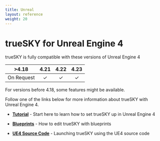 ```yaml
---
title: Unreal
layout: reference
weight: 20
---
```







trueSKY for Unreal Engine 4
================


trueSKY is fully compatible with these versions of Unreal Engine 4


|       >4.18   |  4.21 | 4.22  | 4.23  |
|:---------:|:-----:|:-----:|:-----:|
|On Request     |       ✓     |       ✓     |       ✓     |

For versions before 4.18, some features might be available.

Follow one of the links below for more information about trueSKY with Unreal Engine 4.

* [**Tutorial**](tutorial.html)           - Start here to learn how to set trueSKY up in Unreal Engine 4

* [**Blueprints**](blueprints.html)                      - How to edit trueSKY with blueprints

* [**UE4 Source Code**](source.html)        -   Launching trueSKY using the UE4 source code
